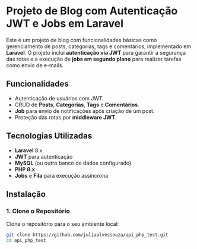 # Projeto de Blog com Autenticação JWT e Jobs em Laravel

Este é um projeto de blog com funcionalidades básicas como gerenciamento de posts, categorias, tags e comentários, implementado em **Laravel**. O projeto inclui **autenticação via JWT** para garantir a segurança das rotas e a execução de **jobs em segundo plano** para realizar tarefas como envio de e-mails.

## Funcionalidades

- Autenticação de usuários com JWT.
- CRUD de **Posts**, **Categorias**, **Tags** e **Comentários**.
- **Job** para envio de notificações após criação de um post.
- Proteção das rotas por **middleware JWT**.

## Tecnologias Utilizadas

- **Laravel** 8.x
- **JWT** para autenticação
- **MySQL** (ou outro banco de dados configurado)
- **PHP 8.x**
- **Jobs** e **Fila** para execução assíncrona

## Instalação

### 1. Clone o Repositório

Clone o repositório para o seu ambiente local:

```bash
git clone https://github.com/juliaalvessouza/api_php_test.git
cd api_php_test
